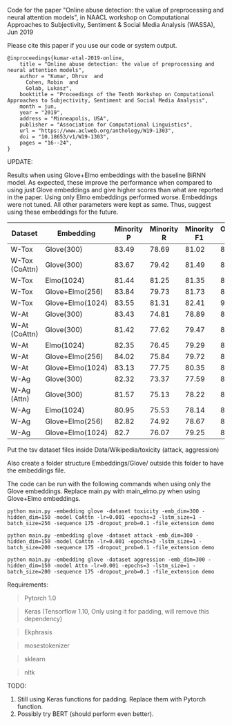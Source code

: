 Code for the paper "Online abuse detection: the value of preprocessing and neural attention models", in NAACL workshop on Computational Approaches to Subjectivity, Sentiment & Social Media Analysis (WASSA), Jun 2019

Please cite this paper if you use our code or system output.

```
@inproceedings{kumar-etal-2019-online,
    title = "Online abuse detection: the value of preprocessing and neural attention models",
    author = "Kumar, Dhruv  and
      Cohen, Robin  and
      Golab, Lukasz",
    booktitle = "Proceedings of the Tenth Workshop on Computational Approaches to Subjectivity, Sentiment and Social Media Analysis",
    month = jun,
    year = "2019",
    address = "Minneapolis, USA",
    publisher = "Association for Computational Linguistics",
    url = "https://www.aclweb.org/anthology/W19-1303",
    doi = "10.18653/v1/W19-1303",
    pages = "16--24",
}
```

UPDATE:

Results when using Glove+Elmo embeddings with the baseline BiRNN model. As expected, these improve the performance when compared to using just Glove embeddings and give higher scores than what are reported in the paper. Using only Elmo embeddings performed worse. Embeddings were not tuned. All other parameters were kept as same. Thus, suggest using these embeddings for the future.

Dataset | Embedding | Minority P | Minority R | Minority F1 | Overall F1 
--- | --- | --- | --- |--- |--- 
W-Tox | Glove(300) | 83.49 | 78.69 | 81.02 | 89.47
W-Tox (CoAttn) | Glove(300) | 83.67 | 79.42 | 81.49 | 89.76
W-Tox | Elmo(1024) | 81.44 | 81.25 | 81.35 | 89.68
W-Tox | Glove+Elmo(256) | 83.84 | 79.73 | 81.73 | 89.94
W-Tox | Glove+Elmo(1024) | 83.55 | 81.31 | 82.41 | 90.29
W-At | Glove(300) | 83.43 | 74.81 | 78.89 | 88.03
W-At (CoAttn) | Glove(300) | 81.42 | 77.62 | 79.47 | 88.34
W-At | Elmo(1024) | 82.35 | 76.45 | 79.29 | 88.27
W-At | Glove+Elmo(256) | 84.02 | 75.84 | 79.72 | 88.71
W-At | Glove+Elmo(1024) | 83.13 | 77.75 | 80.35 | 88.93
W-Ag | Glove(300) | 82.32 | 73.37 | 77.59 | 87.22
W-Ag (Attn) | Glove(300) | 81.57 | 75.13 | 78.22 | 87.49
W-Ag | Elmo(1024) | 80.95 | 75.53 | 78.14 | 87.55
W-Ag | Glove+Elmo(256) | 82.82 | 74.92 | 78.67 | 87.98
W-Ag | Glove+Elmo(1024) | 82.7 | 76.07 | 79.25 | 88.21

Put the tsv dataset files inside Data/Wikipedia/toxicity (attack, aggression)

Also create a folder structure Embeddings/Glove/ outside this folder to have the embeddings file. 

The code can be run with the following commands when using only the Glove embeddings. Replace main.py with main_elmo.py when using Glove+Elmo embeddings.

```
python main.py -embedding glove -dataset toxicity -emb_dim=300 -hidden_dim=150 -model CoAttn -lr=0.001 -epochs=3 -lstm_size=1 -batch_size=256 -sequence 175 -dropout_prob=0.1 -file_extension demo

python main.py -embedding glove -dataset attack -emb_dim=300 -hidden_dim=150 -model CoAttn -lr=0.001 -epochs=3 -lstm_size=1 -batch_size=200 -sequence 175 -dropout_prob=0.1 -file_extension demo

python main.py -embedding glove -dataset aggression -emb_dim=300 -hidden_dim=150 -model Attn -lr=0.001 -epochs=3 -lstm_size=1 -batch_size=200 -sequence 175 -dropout_prob=0.1 -file_extension demo
```

Requirements:

> Pytorch 1.0

> Keras (Tensorflow 1.10, Only using it for padding, will remove this dependency)

> Ekphrasis

> mosestokenizer

> sklearn

> nltk

TODO:
1) Still using Keras functions for padding. Replace them with Pytorch function.
2) Possibly try BERT (should perform even better).
